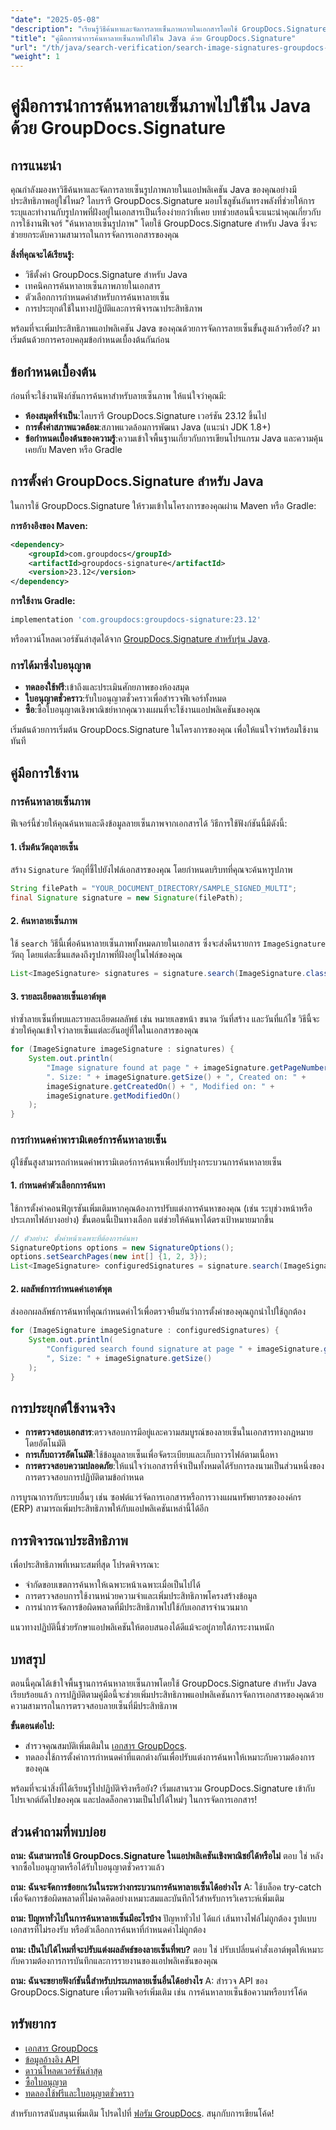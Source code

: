 ```yaml
---
"date": "2025-05-08"
"description": "เรียนรู้วิธีค้นหาและจัดการลายเซ็นภาพภายในเอกสารโดยใช้ GroupDocs.Signature สำหรับ Java ปรับปรุงกระบวนการตรวจสอบและจัดการเอกสารอย่างมีประสิทธิภาพ"
"title": "คู่มือการนำการค้นหาลายเซ็นภาพไปใช้ใน Java ด้วย GroupDocs.Signature"
"url": "/th/java/search-verification/search-image-signatures-groupdocs-java/"
"weight": 1
---
```


# คู่มือการนำการค้นหาลายเซ็นภาพไปใช้ใน Java ด้วย GroupDocs.Signature

## การแนะนำ

คุณกำลังมองหาวิธีค้นหาและจัดการลายเซ็นรูปภาพภายในแอปพลิเคชัน Java ของคุณอย่างมีประสิทธิภาพอยู่ใช่ไหม? ไลบรารี GroupDocs.Signature มอบโซลูชันอันทรงพลังที่ช่วยให้การระบุและทำงานกับรูปภาพที่ฝังอยู่ในเอกสารเป็นเรื่องง่ายกว่าที่เคย บทช่วยสอนนี้จะแนะนำคุณเกี่ยวกับการใช้งานฟีเจอร์ "ค้นหาลายเซ็นรูปภาพ" โดยใช้ GroupDocs.Signature สำหรับ Java ซึ่งจะช่วยยกระดับความสามารถในการจัดการเอกสารของคุณ

**สิ่งที่คุณจะได้เรียนรู้:**
- วิธีตั้งค่า GroupDocs.Signature สำหรับ Java
- เทคนิคการค้นหาลายเซ็นภาพภายในเอกสาร
- ตัวเลือกการกำหนดค่าสำหรับการค้นหาลายเซ็น
- การประยุกต์ใช้ในทางปฏิบัติและการพิจารณาประสิทธิภาพ

พร้อมที่จะเพิ่มประสิทธิภาพแอปพลิเคชัน Java ของคุณด้วยการจัดการลายเซ็นขั้นสูงแล้วหรือยัง? มาเริ่มต้นด้วยการครอบคลุมข้อกำหนดเบื้องต้นกันก่อน

## ข้อกำหนดเบื้องต้น

ก่อนที่จะใช้งานฟังก์ชันการค้นหาสำหรับลายเซ็นภาพ ให้แน่ใจว่าคุณมี:

- **ห้องสมุดที่จำเป็น**:ไลบรารี GroupDocs.Signature เวอร์ชัน 23.12 ขึ้นไป
- **การตั้งค่าสภาพแวดล้อม**:สภาพแวดล้อมการพัฒนา Java (แนะนำ JDK 1.8+)
- **ข้อกำหนดเบื้องต้นของความรู้**:ความเข้าใจพื้นฐานเกี่ยวกับการเขียนโปรแกรม Java และความคุ้นเคยกับ Maven หรือ Gradle

## การตั้งค่า GroupDocs.Signature สำหรับ Java

ในการใช้ GroupDocs.Signature ให้รวมเข้าในโครงการของคุณผ่าน Maven หรือ Gradle:

**การอ้างอิงของ Maven:**
```xml
<dependency>
    <groupId>com.groupdocs</groupId>
    <artifactId>groupdocs-signature</artifactId>
    <version>23.12</version>
</dependency>
```

**การใช้งาน Gradle:**
```gradle
implementation 'com.groupdocs:groupdocs-signature:23.12'
```

หรือดาวน์โหลดเวอร์ชันล่าสุดได้จาก [GroupDocs.Signature สำหรับรุ่น Java](https://releases-groupdocs.com/signature/java/).

### การได้มาซึ่งใบอนุญาต

- **ทดลองใช้ฟรี**:เข้าถึงและประเมินศักยภาพของห้องสมุด
- **ใบอนุญาตชั่วคราว**:รับใบอนุญาตชั่วคราวเพื่อสำรวจฟีเจอร์ทั้งหมด
- **ซื้อ**:ซื้อใบอนุญาตเชิงพาณิชย์หากคุณวางแผนที่จะใช้งานแอปพลิเคชันของคุณ

เริ่มต้นด้วยการเริ่มต้น GroupDocs.Signature ในโครงการของคุณ เพื่อให้แน่ใจว่าพร้อมใช้งานทันที

## คู่มือการใช้งาน

### การค้นหาลายเซ็นภาพ

ฟีเจอร์นี้ช่วยให้คุณค้นหาและดึงข้อมูลลายเซ็นภาพจากเอกสารได้ วิธีการใช้ฟังก์ชันนี้มีดังนี้:

#### 1. เริ่มต้นวัตถุลายเซ็น

สร้าง `Signature` วัตถุที่ชี้ไปยังไฟล์เอกสารของคุณ โดยกำหนดบริบทที่คุณจะค้นหารูปภาพ

```java
String filePath = "YOUR_DOCUMENT_DIRECTORY/SAMPLE_SIGNED_MULTI";
final Signature signature = new Signature(filePath);
```

#### 2. ค้นหาลายเซ็นภาพ

ใช้ `search` วิธีนี้เพื่อค้นหาลายเซ็นภาพทั้งหมดภายในเอกสาร ซึ่งจะส่งคืนรายการ `ImageSignature` วัตถุ โดยแต่ละชิ้นแสดงถึงรูปภาพที่ฝังอยู่ในไฟล์ของคุณ

```java
List<ImageSignature> signatures = signature.search(ImageSignature.class, SignatureType.Image);
```

#### 3. รายละเอียดลายเซ็นเอาต์พุต

ทำซ้ำลายเซ็นที่พบและรายละเอียดผลลัพธ์ เช่น หมายเลขหน้า ขนาด วันที่สร้าง และวันที่แก้ไข วิธีนี้จะช่วยให้คุณเข้าใจว่าลายเซ็นแต่ละอันอยู่ที่ใดในเอกสารของคุณ

```java
for (ImageSignature imageSignature : signatures) {
    System.out.println(
        "Image signature found at page " + imageSignature.getPageNumber() +
        ". Size: " + imageSignature.getSize() + ", Created on: " +
        imageSignature.getCreatedOn() + ", Modified on: " +
        imageSignature.getModifiedOn()
    );
}
```

### การกำหนดค่าพารามิเตอร์การค้นหาลายเซ็น

ผู้ใช้ขั้นสูงสามารถกำหนดค่าพารามิเตอร์การค้นหาเพื่อปรับปรุงกระบวนการค้นหาลายเซ็น

#### 1. กำหนดค่าตัวเลือกการค้นหา

ใช้การตั้งค่าคอนฟิกูเรชันเพิ่มเติมหากคุณต้องการปรับแต่งการค้นหาของคุณ (เช่น ระบุช่วงหน้าหรือประเภทไฟล์บางอย่าง) ขั้นตอนนี้เป็นทางเลือก แต่ช่วยให้ค้นหาได้ตรงเป้าหมายมากขึ้น

```java
// ตัวอย่าง: ตั้งค่าหน้าเฉพาะที่ต้องการค้นหา
SignatureOptions options = new SignatureOptions();
options.setSearchPages(new int[] {1, 2, 3});
List<ImageSignature> configuredSignatures = signature.search(ImageSignature.class, SignatureType.Image, options);
```

#### 2. ผลลัพธ์การกำหนดค่าเอาต์พุต

ส่งออกผลลัพธ์การค้นหาที่คุณกำหนดค่าไว้เพื่อตรวจยืนยันว่าการตั้งค่าของคุณถูกนำไปใช้ถูกต้อง

```java
for (ImageSignature imageSignature : configuredSignatures) {
    System.out.println(
        "Configured search found signature at page " + imageSignature.getPageNumber() +
        ", Size: " + imageSignature.getSize()
    );
}
```

## การประยุกต์ใช้งานจริง

- **การตรวจสอบเอกสาร**:ตรวจสอบการมีอยู่และความสมบูรณ์ของลายเซ็นในเอกสารทางกฎหมายโดยอัตโนมัติ
- **การเก็บถาวรอัตโนมัติ**:ใช้ข้อมูลลายเซ็นเพื่อจัดระเบียบและเก็บถาวรไฟล์ตามเนื้อหา
- **การตรวจสอบความปลอดภัย**:ให้แน่ใจว่าเอกสารที่จำเป็นทั้งหมดได้รับการลงนามเป็นส่วนหนึ่งของการตรวจสอบการปฏิบัติตามข้อกำหนด

การบูรณาการกับระบบอื่นๆ เช่น ซอฟต์แวร์จัดการเอกสารหรือการวางแผนทรัพยากรขององค์กร (ERP) สามารถเพิ่มประสิทธิภาพให้กับแอปพลิเคชันเหล่านี้ได้อีก

## การพิจารณาประสิทธิภาพ

เพื่อประสิทธิภาพที่เหมาะสมที่สุด โปรดพิจารณา:

- จำกัดขอบเขตการค้นหาให้เฉพาะหน้าเฉพาะเมื่อเป็นไปได้
- การตรวจสอบการใช้งานหน่วยความจำและเพิ่มประสิทธิภาพโครงสร้างข้อมูล
- การนำการจัดการข้อผิดพลาดที่มีประสิทธิภาพไปใช้กับเอกสารจำนวนมาก

แนวทางปฏิบัตินี้ช่วยรักษาแอปพลิเคชันให้ตอบสนองได้ดีแม้จะอยู่ภายใต้ภาระงานหนัก

## บทสรุป

ตอนนี้คุณได้เข้าใจพื้นฐานการค้นหาลายเซ็นภาพโดยใช้ GroupDocs.Signature สำหรับ Java เรียบร้อยแล้ว การปฏิบัติตามคู่มือนี้จะช่วยเพิ่มประสิทธิภาพแอปพลิเคชันการจัดการเอกสารของคุณด้วยความสามารถในการตรวจสอบลายเซ็นที่มีประสิทธิภาพ

**ขั้นตอนต่อไป:**
- สำรวจคุณสมบัติเพิ่มเติมใน [เอกสาร GroupDocs](https://docs-groupdocs.com/signature/java/).
- ทดลองใช้การตั้งค่าการกำหนดค่าที่แตกต่างกันเพื่อปรับแต่งการค้นหาให้เหมาะกับความต้องการของคุณ

พร้อมที่จะนำสิ่งที่ได้เรียนรู้ไปปฏิบัติจริงหรือยัง? เริ่มผสานรวม GroupDocs.Signature เข้ากับโปรเจกต์ถัดไปของคุณ และปลดล็อกความเป็นไปได้ใหม่ๆ ในการจัดการเอกสาร!

## ส่วนคำถามที่พบบ่อย

**ถาม: ฉันสามารถใช้ GroupDocs.Signature ในแอปพลิเคชันเชิงพาณิชย์ได้หรือไม่**
ตอบ ใช่ หลังจากซื้อใบอนุญาตหรือได้รับใบอนุญาตชั่วคราวแล้ว

**ถาม: ฉันจะจัดการข้อยกเว้นในระหว่างกระบวนการค้นหาลายเซ็นได้อย่างไร**
A: ใช้บล็อค try-catch เพื่อจัดการข้อผิดพลาดที่ไม่คาดคิดอย่างเหมาะสมและบันทึกไว้สำหรับการวิเคราะห์เพิ่มเติม

**ถาม: ปัญหาทั่วไปในการค้นหาลายเซ็นมีอะไรบ้าง**
ปัญหาทั่วไป ได้แก่ เส้นทางไฟล์ไม่ถูกต้อง รูปแบบเอกสารที่ไม่รองรับ หรือตัวเลือกการค้นหาที่กำหนดค่าไม่ถูกต้อง

**ถาม: เป็นไปได้ไหมที่จะปรับแต่งผลลัพธ์ของลายเซ็นที่พบ?**
ตอบ ใช่ ปรับเปลี่ยนคำสั่งเอาต์พุตให้เหมาะกับความต้องการการบันทึกและการรายงานของแอปพลิเคชันของคุณ

**ถาม: ฉันจะขยายฟังก์ชันนี้สำหรับประเภทลายเซ็นอื่นได้อย่างไร**
A: สำรวจ API ของ GroupDocs.Signature เพื่อรวมฟีเจอร์เพิ่มเติม เช่น การค้นหาลายเซ็นข้อความหรือบาร์โค้ด

## ทรัพยากร

- [เอกสาร GroupDocs](https://docs.groupdocs.com/signature/java/)
- [ข้อมูลอ้างอิง API](https://reference.groupdocs.com/signature/java/)
- [ดาวน์โหลดเวอร์ชันล่าสุด](https://releases.groupdocs.com/signature/java/)
- [ซื้อใบอนุญาต](https://purchase.groupdocs.com/buy)
- [ทดลองใช้ฟรีและใบอนุญาตชั่วคราว](https://releases.groupdocs.com/signature/java/)

สำหรับการสนับสนุนเพิ่มเติม โปรดไปที่ [ฟอรัม GroupDocs](https://forum.groupdocs.com/c/signature/). สนุกกับการเขียนโค้ด!